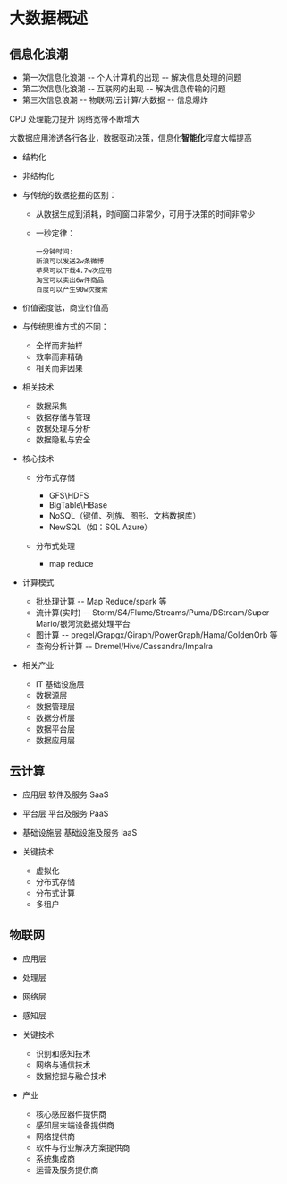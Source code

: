 # 大数据概述

## 信息化浪潮

- 第一次信息化浪潮 -- 个人计算机的出现 -- 解决信息处理的问题
- 第二次信息化浪潮 -- 互联网的出现 -- 解决信息传输的问题
- 第三次信息浪潮 -- 物联网/云计算/大数据 -- 信息爆炸

CPU 处理能力提升
网络宽带不断增大

大数据应用渗透各行各业，数据驱动决策，信息化**智能化**程度大幅提高

- 结构化
- 非结构化

- 与传统的数据挖掘的区别：

  - 从数据生成到消耗，时间窗口非常少，可用于决策的时间非常少
  - 一秒定律：

    ```
    一分钟时间:
    新浪可以发送2w条微博
    苹果可以下载4.7w次应用
    淘宝可以卖出6w件商品
    百度可以产生90w次搜索
    ```

* 价值密度低，商业价值高

- 与传统思维方式的不同：

  - 全样而非抽样
  - 效率而非精确
  - 相关而非因果

- 相关技术

  - 数据采集
  - 数据存储与管理
  - 数据处理与分析
  - 数据隐私与安全

- 核心技术

  - 分布式存储

    - GFS\HDFS
    - BigTable\HBase
    - NoSQL（键值、列族、图形、文档数据库）
    - NewSQL（如：SQL Azure）

  - 分布式处理
    - map reduce

- 计算模式

  - 批处理计算 -- Map Reduce/spark 等
  - 流计算(实时) -- Storm/S4/Flume/Streams/Puma/DStream/Super Mario/银河流数据处理平台
  - 图计算 -- pregel/Grapgx/Giraph/PowerGraph/Hama/GoldenOrb 等
  - 查询分析计算 -- Dremel/Hive/Cassandra/Impalra

- 相关产业
  - IT 基础设施层
  - 数据源层
  - 数据管理层
  - 数据分析层
  - 数据平台层
  - 数据应用层

## 云计算

- 应用层 软件及服务 SaaS
- 平台层 平台及服务 PaaS
- 基础设施层 基础设施及服务 IaaS

- 关键技术
  - 虚拟化
  - 分布式存储
  - 分布式计算
  - 多租户

## 物联网

- 应用层
- 处理层
- 网络层
- 感知层

- 关键技术

  - 识别和感知技术
  - 网络与通信技术
  - 数据挖掘与融合技术

- 产业
  - 核心感应器件提供商
  - 感知层末端设备提供商
  - 网络提供商
  - 软件与行业解决方案提供商
  - 系统集成商
  - 运营及服务提供商
